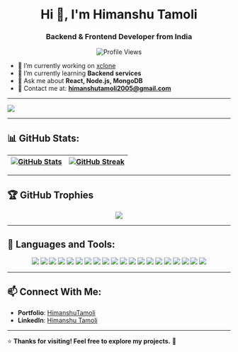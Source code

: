 <h1 align="center">Hi 👋, I'm Himanshu Tamoli</h1>
<h3 align="center"> Backend & Frontend Developer from India</h3>

<p align="center">
  <img src="https://komarev.com/ghpvc/?username=himanshutamoli24&label=Profile%20views&color=0e75b6&style=flat" alt="Profile Views" />
</p>

- 🔭 I’m currently working on [xclone](https://github.com/HimanshuTamoli24/x-clone)  
- 🌱 I’m currently learning **Backend services**  
- 💬 Ask me about **React, Node.js, MongoDB**  
- 📩 Contact me at: **himanshutamoli2005@gmail.com**  

---

[![](https://github-readme-activity-graph.vercel.app/graph?username=himanshutamoli24&bg_color=02011e&color=ffffff&line=37ff00&point=ffffff&area=true&hide_border=true)](https://github.com/HimanshuTamoli24)

---

## 📊 GitHub Stats:
| <a href="https://github.com/HimanshuTamoli24"><img align="center" src="https://github-readme-stats.vercel.app/api?username=himanshutamoli24&show_icons=true&include_all_commits=true&theme=radical&hide_border=true" alt="GitHub Stats" /></a> | <a href="https://github.com/HimanshuTamoli24"><img align="center" src="https://github-readme-streak-stats.herokuapp.com/?user=himanshutamoli24&theme=radical&hide_border=true" alt="GitHub Streak" /></a> |
|---|---|

---


## 🏆 GitHub Trophies

<p align="center " >
  <a href="https://github.com/ryo-ma/github-profile-trophy">
    <img src="https://github-profile-trophy.vercel.app/?username=himanshutamoli24&theme=darkhub&row=1&column=8" />
  </a>
</p>


---




## 🔧 Languages and Tools:

<div align="center">
  <img src="https://img.shields.io/badge/javascript-%23323330.svg?style=flat&logo=javascript&logoColor=%23F7DF1E" />
  <img src="https://img.shields.io/badge/C++-%2300599C.svg?style=flat&logo=c%2B%2B&logoColor=white" />
  <img src="https://img.shields.io/badge/Appwrite-%23F02E65.svg?style=flat&logo=appwrite&logoColor=white" />
  <img src="https://img.shields.io/badge/react-%2320232a.svg?style=flat&logo=react&logoColor=%2361DAFB" />
  <img src="https://img.shields.io/badge/redux%20toolkit-%23593d88.svg?style=flat&logo=redux&logoColor=white" />
  <img src="https://img.shields.io/badge/React%20Hook%20Form-%23EC5990.svg?style=flat&logo=reacthookform&logoColor=white" />
  <img src="https://img.shields.io/badge/node.js-6DA55F?style=flat&logo=node.js&logoColor=white" />
  <img src="https://img.shields.io/badge/express.js-%23404d59.svg?style=flat&logo=express&logoColor=%2361DAFB" />
  <img src="https://img.shields.io/badge/Next-black?style=flat&logo=next.js&logoColor=white" />
  <img src="https://img.shields.io/badge/MongoDB-%2347A248.svg?style=flat&logo=mongodb&logoColor=white" />
  <img src="https://img.shields.io/badge/python-3670A0?style=flat&logo=python&logoColor=ffdd54" />
  <img src="https://img.shields.io/badge/NPM-%23CB3837.svg?style=flat&logo=npm&logoColor=white" />
  <img src="https://img.shields.io/badge/GraphQL-E10098?style=flat&logo=graphql&logoColor=white" />
  <img src="https://img.shields.io/badge/git-%23F05033.svg?style=flat&logo=git&logoColor=white" />
  <img src="https://img.shields.io/badge/github-%23121011.svg?style=flat&logo=github&logoColor=white" />
  <img src="https://img.shields.io/badge/Postman-FF6C37?style=flat&logo=postman&logoColor=white" />
  <img src="https://img.shields.io/badge/figma-%23F24E1E.svg?style=flat&logo=figma&logoColor=white" />
  <img src="https://img.shields.io/badge/VS%20Code-007ACC?style=flat&logo=visual-studio-code&logoColor=white" />
  <img src="https://img.shields.io/badge/tailwindcss-%2338B2AC.svg?style=flat&logo=tailwind-css&logoColor=white" />
  <img src="https://img.shields.io/badge/vercel-%23000000.svg?style=flat&logo=vercel&logoColor=white" />
</div>

---

## 📫 Connect With Me:
- **Portfolio**: [HimanshuTamoli](https://himanshutamoli.vercel.app/)
- **LinkedIn**: [Himanshu Tamoli](https://www.linkedin.com/in/himanshutamoli24/)


---

⭐ **Thanks for visiting! Feel free to explore my projects.** 🚀

